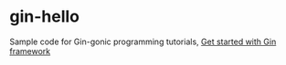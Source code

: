 # gin-hello

Sample code for Gin-gonic programming tutorials, [Get started with Gin framework](https://blog.petehouston.com/get-started-with-gin-framework/)